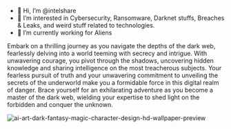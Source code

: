 - 👋 Hi, I’m @intelshare
- 👀 I’m interested in Cybersecurity, Ransomware, Darknet stuffs, Breaches & Leaks, and weird stuff related to technologies.
- 🌱 I’m currently working for Aliens

Embark on a thrilling journey as you navigate the depths of the dark web, fearlessly delving into a world teeming with secrecy and intrigue. With unwavering courage, you pivot through the shadows, uncovering hidden knowledge and sharing intelligence on the most treacherous subjects. Your fearless pursuit of truth and your unwavering commitment to unveiling the secrets of the underworld make you a formidable force in this digital realm of danger. Brace yourself for an exhilarating adventure as you become a master of the dark web, wielding your expertise to shed light on the forbidden and conquer the unknown.

![ai-art-dark-fantasy-magic-character-design-hd-wallpaper-preview](https://github.com/intelshare/intelshare/assets/139314161/a5eb29b6-eb06-497b-8441-a213ad29688c)
